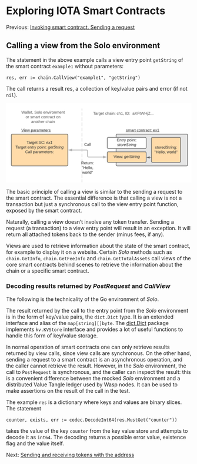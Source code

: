 # Exploring IOTA Smart Contracts

Previous: [Invoking smart contract. Sending a request](06.md)   

## Calling a view from the Solo environment
The statement in the above example calls a view entry point `getString` of the smart contract `example1` without parameters:
```
res, err := chain.CallView("example1", "getString")
```
The call returns a result res, a collection of key/value pairs and error (if not `nil`).

![](call_view.png)

The basic principle of calling a view is similar to the sending a request to the smart contract. 
The essential difference is that calling a view is not a transaction but just a synchronous call 
to the view entry point function, exposed by the smart contract.

Naturally, calling a view doesn’t involve any token transfer. 
Sending a request (a transaction) to a view entry point will result in an exception. It will return 
all attached tokens back to the sender (minus fees, if any).

Views are used to retrieve information about the state of the smart contract, 
for example to display it on a website. Certain _Solo_ methods such as `chain.GetInfo`, 
`chain.GetFeeInfo` and `chain.GetTotalAssets` call views of the core smart contracts behind scenes 
to retrieve the information about the chain or a specific smart contract.

### Decoding results returned by _PostRequest_ and _CallView_
The following is the technicality of the Go environment of _Solo_.

The result returned by the call to the entry point from the _Solo_ environment is in the form of key/value pairs, 
the `dict.Dict` type. 
It is an extended interface and alias of the `map[string][]byte`. 
The [dict.Dict](https://github.com/iotaledger/wasp/blob/develop/packages/kv/dict/dict.go) package implements 
`kv.KVStore` interface and provides a lot of useful functions to handle this form of key/value storage.

In normal operation of smart contracts one can only retrieve results returned by view calls, 
since view calls are synchronous. 
On the other hand, sending a request to a smart contract is an asynchronous operation, and 
the caller cannot retrieve the result. 
However, in the _Solo_ environment, the call to `PostRequest` is synchronous, and the caller can inspect 
the result: this is a convenient difference between the mocked _Solo_ environment and a 
distributed Value Tangle ledger used by Wasp nodes. 
It can be used to make assertions on the result of the call in the test.

The example `res` is a dictionary where keys and values are binary slices. The statement
```
counter, exists, err := codec.DecodeInt64(res.MustGet("counter")) 
```
takes the value of the key `counter` from the key value store and attempts to decode it as `int64`.
The decoding returns a possible error value, existence flag and the value itself.
 
Next: [Sending and receiving tokens with the address](08.md) 